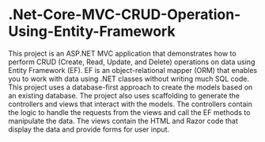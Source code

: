 # .Net-Core-MVC-CRUD-Operation-Using-Entity-Framework
This project is an ASP.NET MVC application that demonstrates how to perform CRUD (Create, Read, Update, and Delete)
operations on data using Entity Framework (EF). EF is an object-relational mapper (ORM) that enables you to work with data using .NET classes
without writing much SQL code. This project uses a database-first approach to create the models based on an existing database.
The project also uses scaffolding to generate the controllers and views that interact with the models.
The controllers contain the logic to handle the requests from the views and call the EF methods to manipulate the data.
The views contain the HTML and Razor code that display the data and provide forms for user input.
